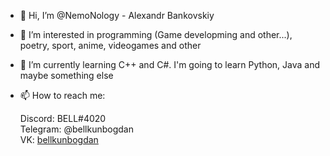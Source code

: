 - 👋 Hi, I’m @NemoNology - Alexandr Bankovskiy
- 👀 I’m interested in programming (Game developming and other...), poetry, sport, anime, videogames and other
- 🌱 I’m currently learning C++ and C#. I'm going to learn Python, Java and maybe something else 
- 📫 How to reach me:

    Discord: BELL#4020  
    Telegram: @bellkunbogdan  
    VK: [bellkunbogdan](vk.com/bellkunbogdan)  

<!---
NemoNology/NemoNology is a ✨ special ✨ repository because its `README.md` (this file) appears on your GitHub profile.
You can click the Preview link to take a look at your changes.
--->
